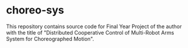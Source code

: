 # choreo-sys

This repository contains source code for Final Year Project of the author with the title of "Distributed Cooperative Control of Multi-Robot Arms System for Choreographed Motion".
